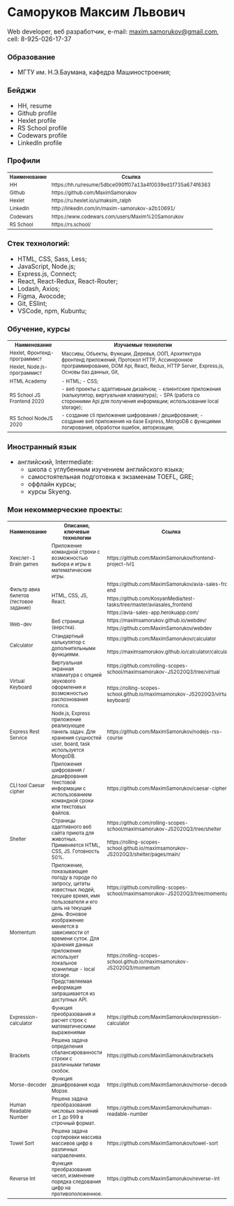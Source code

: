 # Саморуков Максим Львович
Web developer, веб разработчик,
e-mail: maxim.samorukov@gmail.com,
cell: 8-925-026-17-37

### Образование
- МГТУ им. Н.Э.Баумана, кафедра Машиностроения;

### Бейджи
- HH, resume
- Github profile
- Hexlet profile
- RS School profile
- Codewars profile
- LinkedIn profile

### Профили
<table style="font-size: 80%" width="100%">
    <tr>
      <th>Наименование</th>
      <th>Ссылка</th>
    </tr>
    <tr>
      <td>HH</td>
      <td>https://hh.ru/resume/5dbce090ff07a13a4f0039ed1f735a674f6363</td>
    </tr>
    <tr>
      <td>Github</td>
      <td>https://github.com/MaximSamorukov</td>
    </tr>
    <tr>
      <td>Hexlet</td>
      <td>https://ru.hexlet.io/u/maksim_ralph</td>
    </tr>
    <tr>
      <td>LinkedIn</td>
      <td>http://linkedin.com/in/maxim-samorukov-a2b10691/</td>
    </tr>
    <tr>
      <td>Codewars</td>
      <td>https://www.codewars.com/users/Maxim%20Samorukov</td>
    </tr>
    <tr>
      <td>RS School</td>
      <td>https://rs.school/</td>
    </tr>
</table>

### Стек технологий:
- HTML, CSS, Sass, Less;
- JavaScript, Node.js;
- Express.js, Connect;
- React, React-Redux, React-Router;
- Lodash, Axios;
- Figma, Avocode;
- Git, ESlint;
- VSCode, npm, Kubuntu;

### Обучение, курсы

  <table style="font-size: 80%" width="100%">
    <tr>
      <th>Наименование</th>
      <th>Изучаемые технологии</th>
    </tr>
    <tr>
      <td>Hexlet, Фронтенд-программист</td>
      <td rowspan="2">
         Массивы,
         Объекты,
         Функции,
         Деревья,
         ООП,
         Архитектура фронтенд приложений,
         Протокол HTTP,
         Ассинхронное программирование,
         DOM Api,
         React, Redux,
         HTTP Server,
         Express.js,
         Основы баз данных,
         Git,
      </td>
    </tr>
    <tr>
      <td>Hexlet, Node.js-программист</td>
    </tr>
    <tr>
      <td>HTML Academy</td>
      <td>
        - HTML;
        - CSS;
      </td>
    </tr>
    <tr>
      <td>RS School JS Frontend 2020</td>
      <td>
        - веб проекты с адаптивным дизайном;
        - клиентские приложения (калькулятор, виртуальная клавиатура);
        - SPA (работа со сторонними Api для получения информации; использование local storage);
      </td>
    </tr>
    <tr>
      <td>RS School NodeJS 2020</td>
      <td>
        - создание cli приложения шифрования / дешифрования;
        - создание веб приложения на базе Express, MongoDB с функциями логирования, обработки ошибок, авторизации;
      </td>
    </tr>
  </table>

### Иностранный язык
- английский, Intermediate:
  - школа с углубенным изучением английского языка;
  - самостоятельная подготовка к экзаменам TOEFL, GRE;
  - оффлайн курсы;
  - курсы Skyeng.


### Мои некоммерческие проекты:
  <table style="font-size: 80%" width="100%">
    <tr>
      <th>Наименование</th>
      <th>Описание, ключевые технологии</th>
      <th>Ссылка</th>
    </tr>
    <tr>
      <td>Хекслет-1 Brain games</td>
      <td>Приложение командной строки с возможностью выбора и игры в математические игры.</td>
      <td>https://github.com/MaximSamorukov/frontend-project-lvl1</td>
    </tr>
    <tr>
      <td rowspan="3">Фильтр авиа билетов (тестовое задание)</td>
      <td rowspan="3">HTML, CSS, JS, React.</td>
      <td>https://github.com/MaximSamorukov/avia-sales-front-end</td>
    </tr>
    <tr>
      <td>https://github.com/KosyanMedia/test-tasks/tree/master/aviasales_frontend</td>
    </tr>
    <tr>
      <td>https://avia-sales-app.herokuapp.com/</td>
    </tr>
    <tr>
      <td rowspan="2">Web-dev</td>
      <td rowspan="2">Веб страница (верстка).</td>
      <td>https://maximsamorukov.github.io/webdev/</td>
    </tr>
    <tr>
      <td>https://github.com/MaximSamorukov/webdev</td>
    </tr>
    <tr>
      <td rowspan="2">Calculator</td>
      <td rowspan="2">Стандартный калькулятор с дополнительными функциями.</td>
      <td>https://github.com/MaximSamorukov/calculator</td>
    </tr>
        <tr>
      <td>https://maximsamorukov.github.io/calculator/calculator/</td>
    </tr>
    <tr>
      <td rowspan="2">Virtual Keyboard</td>
      <td rowspan="2">Виртуальная экранная клавиатура с опцией звукового оформления и возможностью распознования голоса.</td>
      <td>https://github.com/rolling-scopes-school/maximsamorukov-JS2020Q3/tree/virtual</td>
    </tr>
    <tr>
      <td>https://rolling-scopes-school.github.io/maximsamorukov-JS2020Q3/virtual-keyboard/</td>
    </tr>
    <tr>
      <td>Express Rest Service</td>
      <td>Node.js, Express приложение реализующее панель задач. Для хранения сущностей user, board, task используется MongoDB.</td>
      <td>https://github.com/MaximSamorukov/nodejs-rss-course</td>
    </tr>
    <tr>
      <td>CLI tool Caesar cipher</td>
      <td>Приложения шифрования / дешифрования текстовой информации с использованием командной сроки или текстовых файлов.</td>
      <td>https://github.com/MaximSamorukov/caesar-cipher</td>
    </tr>
    <tr>
      <td rowspan="2">Shelter</td>
      <td rowspan="2">Страницы адаптивного веб сайта приюта для животных. Применяется HTML, CSS, JS. Готовность 50%.</td>
      <td>https://github.com/rolling-scopes-school/maximsamorukov-JS2020Q3/tree/shelter</td>
    </tr>
        <tr>
      <td>https://rolling-scopes-school.github.io/maximsamorukov-JS2020Q3/shelter/pages/main/</td>
    </tr>
    <tr>
      <td rowspan="2">Momentum</td>
      <td rowspan="2">Приложение, показывающее погоду в городе по запросу, цитаты известных людей, текущее время, имя пользователя и его цель на текущий день. Фоновое изображение меняется в зависимости от времени суток. Для хранения данных приложение использует локальное хранилище - local storage. Представляемая информация запрашивается из доступных API.</td>
      <td>https://github.com/rolling-scopes-school/maximsamorukov-JS2020Q3/tree/momentum</td>
    </tr>
        <tr>
      <td>https://rolling-scopes-school.github.io/maximsamorukov-JS2020Q3/momentum</td>
    </tr>
    <tr>
      <td>Expression-calculator</td>
      <td>Функция преобразования и расчет строк с математическими выражениями</td>
      <td>https://github.com/MaximSamorukov/expression-calculator</td>
    </tr>
    <tr>
      <td>Brackets</td>
      <td>Решена задача определения сбалансированности строки с различными типами скобок.</td>
      <td>https://github.com/MaximSamorukov/brackets</td>
    </tr>
    <tr>
      <td>Morse-decoder</td>
      <td>Функция дешифрования кода Морзе.</td>
      <td>https://github.com/MaximSamorukov/morse-decoder</td>
    </tr>
    <tr>
      <td>Human Readable Number</td>
      <td>Решена задача преобразования числовых значений от 1 до 999 в строчный формат.</td>
      <td>https://github.com/MaximSamorukov/human-readable-number</td>
    </tr>
    <tr>
      <td>Towel Sort</td>
      <td>Решена задача сортировки массива массивов цифр в различных направлениях.</td>
      <td>https://github.com/MaximSamorukov/towel-sort</td>
    </tr>
    <tr>
      <td>Reverse Int</td>
      <td>Функция преобразования чесел, изменение порядка следования цифр на противоположенное.</td>
      <td>https://github.com/MaximSamorukov/reverse-int</td>
    </tr>
  </table>

